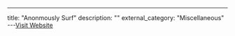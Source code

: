 ---
title: "Anonmously Surf"
description: ""
external_category: "Miscellaneous"
---[Visit Website](https://github.com/Und3rf10w/kali-anonsurf)

